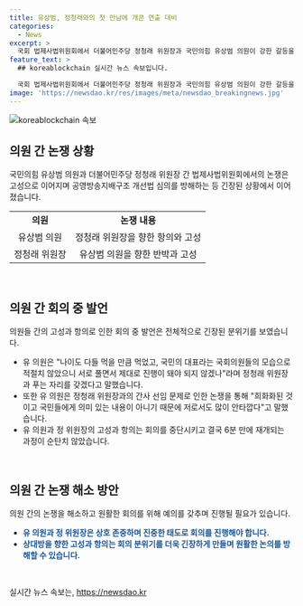 ```yaml
---
title: 유상범, 정청래와의 첫 만남에 개콘 연출 대비
categories:
  - News
excerpt: >
  국회 법제사법위원회에서 더불어민주당 정청래 위원장과 국민의힘 유상범 의원이 강한 갈등을 빚었습니다. 유 의원은 회의 진행 방식을 이유로 항의하며 고성을 주고, 상대적인 비아냥과 함께 토론은 격론으로 이어졌습니다. 두 의원의 충돌은 회의를 6분간 중단시키기도 했고, 이에 대해 유 의원은 정 위원장에 대한 불만을 표현하며 공부는 내가 더 잘하지 않겠느냐라고 맞서기도 했습니다.
feature_text: >
  ## koreablockchain 실시간 뉴스 속보입니다.

  국회 법제사법위원회에서 더불어민주당 정청래 위원장과 국민의힘 유상범 의원이 강한 갈등을 빚었습니다. 유 의원은 회의 진행 방식을 이유로 항의하며 고성을 주고, 상대적인 비아냥과 함께 토론은 격론으로 이어졌습니다. 두 의원의 충돌은 회의를 6분간 중단시키기도 했고, 이에 대해 유 의원은 정 위원장에 대한 불만을 표현하며 공부는 내가 더 잘하지 않겠느냐라고 맞서기도 했습니다.
image: 'https://newsdao.kr/res/images/meta/newsdao_breakingnews.jpg'
---
```


<p><img src="https://newsdao.kr/res/images/meta/newsdao_breakingnews.jpg" alt="koreablockchain 속보" /></p>

<h2 data-ke-size="size26">의원 간 논쟁 상황</h2>

<p data-ke-size="size16">국민의힘 유상범 의원과 더불어민주당 정청래 위원장 간 법제사법위원회에서의 논쟁은 고성으로 이어지며 공영방송지배구조 개선법 심의를 방해하는 등 긴장된 상황에서 이어졌습니다.</p>

<table>
    <tr>
        <td style="text-align: center; height: 17px;"><b>의원</b></td>
        <td style="text-align: center; height: 17px;"><b>논쟁 내용</b></td>
    </tr>
    <tr>
        <td style="text-align: center; height: 17px;">유상범 의원</td>
        <td style="text-align: center; height: 17px;">정청래 위원장을 향한 항의와 고성</td>
    </tr>
    <tr>
        <td style="text-align: center; height: 17px;">정청래 위원장</td>
        <td style="text-align: center; height: 17px;">유상범 의원을 향한 반박과 고성</td>
    </tr>
</table>

<p data-ke-size="size16">&nbsp;</p>

<h2 data-ke-size="size26">의원 간 회의 중 발언</h2>

<p data-ke-size="size16">의원들 간의 고성과 항의로 인한 회의 중 발언은 전체적으로 긴장된 분위기를 보였습니다.</p>

<ul>
    <li>유 의원은 "나이도 다들 먹을 만큼 먹었고, 국민의 대표라는 국회의원들의 모습으로 적절치 않았으니 서로 풀면서 제대로 진행이 돼야 되지 않겠나"라며 정청래 위원장과 푸는 자리를 갖겠다고 말했습니다.</li>
    <li>또한 유 의원은 정청래 위원장과의 간사 선임 문제로 인한 논쟁을 통해 "희화화된 것이고 국민들에게 의미 있는 내용이 아니기 때문에 저로서도 많이 안타깝다"고 말했습니다.</li>
    <li>유 의원과 정 위원장의 고성과 항의는 회의를 중단시키고 결국 6분 만에 재개되는 과정이 순탄치 않았습니다.</li>
</ul>

<p data-ke-size="size16">&nbsp;</p>

<h2 data-ke-size="size26">의원 간 논쟁 해소 방안</h2>

<p data-ke-size="size16">의원 간의 논쟁을 해소하고 원활한 회의를 위해 예의를 갖추며 진행될 필요가 있습니다.</p>

<ul>
    <li><b><span style="color: #1a5490;">유 의원과 정 위원장은 상호 존중하며 진중한 태도로 회의를 진행해야 합니다.</span></b></li>
    <li><b><span style="color: #1a5490;">상대방을 향한 고성과 항의는 회의 분위기를 더욱 긴장하게 만들며 원활한 논의를 방해할 수 있습니다.</span></b></li>
</ul>

<p data-ke-size="size16">&nbsp;</p>
실시간 뉴스 속보는, <a href="https://newsdao.kr" rel="dofollow">https://newsdao.kr</a>


